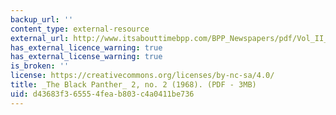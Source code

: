 ```yaml
---
backup_url: ''
content_type: external-resource
external_url: http://www.itsabouttimebpp.com/BPP_Newspapers/pdf/Vol_II_No1_1968.pdf
has_external_licence_warning: true
has_external_license_warning: true
is_broken: ''
license: https://creativecommons.org/licenses/by-nc-sa/4.0/
title: _The Black Panther_ 2, no. 2 (1968). (PDF - 3MB)
uid: d43683f3-6555-4fea-b803-c4a0411be736
---
```

